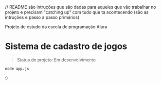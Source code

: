 // README são intruções que são dadas para aqueles que vão trabalhar no projeto e precisam "catching up" com tudo que ta acontecendo (são as intruções e passo a passo primários)

Projeto de estudo da escola de programação Alura

<h1>Sistema de cadastro de jogos</h1> 

> Status do projeto: Em desenvolvimento

``` 
node app.js
```

:)